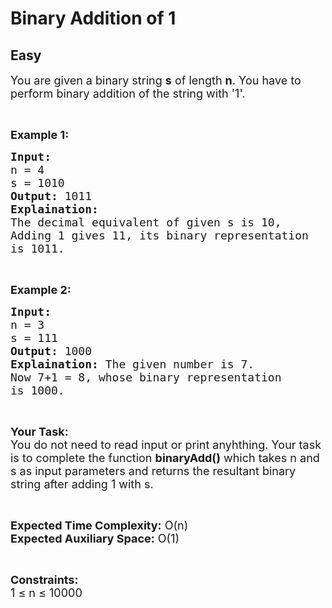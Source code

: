 # Binary Addition of 1
## Easy
<div class="problem-statement">
                <p></p><p><span style="font-size:18px">You are given a binary string <strong>s</strong> of length <strong>n</strong>. You have to perform binary addition of the string with '1'.</span></p>

<p>&nbsp;</p>

<p><strong><span style="font-size:18px">Example 1:</span></strong></p>

<pre><span style="font-size:18px"><strong>Input:</strong> 
n = 4
s = 1010
<strong>Output:</strong> 1011
<strong>Explaination:</strong> 
The decimal equivalent of given s is 10, 
Adding 1 gives 11, its binary representation
is 1011.</span></pre>

<p>&nbsp;</p>

<p><strong><span style="font-size:18px">Example 2:</span></strong></p>

<pre><span style="font-size:18px"><strong>Input:</strong> 
n = 3
s = 111
<strong>Output:</strong> 1000
<strong>Explaination:</strong> The given number is 7. 
Now 7+1 = 8, whose binary representation 
is 1000.</span></pre>

<p>&nbsp;</p>

<p><span style="font-size:18px"><strong>Your Task:</strong><br>
You do not need to read input or print anyhthing. Your task is to complete the function <strong>binaryAdd()</strong> which takes n and s as input parameters and returns the resultant binary string after adding 1 with s.</span></p>

<p>&nbsp;</p>

<p><span style="font-size:18px"><strong>Expected Time Complexity:</strong> O(n)<br>
<strong>Expected Auxiliary Space:</strong> O(1)</span></p>

<p>&nbsp;</p>

<p><span style="font-size:18px"><strong>Constraints:</strong><br>
1 ≤ n ≤ 10000</span></p>
 <p></p>
            </div>